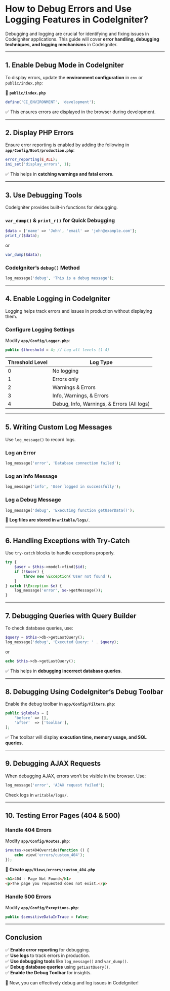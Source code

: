 # **How to Debug Errors and Use Logging Features in CodeIgniter?**  

Debugging and logging are crucial for identifying and fixing issues in CodeIgniter applications. This guide will cover **error handling, debugging techniques, and logging mechanisms** in CodeIgniter.

---

## **1. Enable Debug Mode in CodeIgniter**  
To display errors, update the **environment configuration** in `env` or `public/index.php`:

📁 **`public/index.php`**
```php
define('CI_ENVIRONMENT', 'development');
```
✅ This ensures errors are displayed in the browser during development.

---

## **2. Display PHP Errors**  
Ensure error reporting is enabled by adding the following in **`app/Config/Boot/production.php`**:  
```php
error_reporting(E_ALL);
ini_set('display_errors', 1);
```
✅ This helps in **catching warnings and fatal errors**.

---

## **3. Use Debugging Tools**  
CodeIgniter provides built-in functions for debugging.

### **`var_dump()` & `print_r()` for Quick Debugging**
```php
$data = ['name' => 'John', 'email' => 'john@example.com'];
print_r($data);
```
or  
```php
var_dump($data);
```

### **CodeIgniter’s `debug()` Method**
```php
log_message('debug', 'This is a debug message');
```

---

## **4. Enable Logging in CodeIgniter**  
Logging helps track errors and issues in production without displaying them.

### **Configure Logging Settings**  
Modify **`app/Config/Logger.php`**:
```php
public $threshold = 4; // Log all levels (1-4)
```

| Threshold Level | Log Type |
|---------------|-------------|
| 0 | No logging |
| 1 | Errors only |
| 2 | Warnings & Errors |
| 3 | Info, Warnings, & Errors |
| 4 | Debug, Info, Warnings, & Errors (All logs) |

---

## **5. Writing Custom Log Messages**  
Use `log_message()` to record logs.

### **Log an Error**
```php
log_message('error', 'Database connection failed');
```

### **Log an Info Message**
```php
log_message('info', 'User logged in successfully');
```

### **Log a Debug Message**
```php
log_message('debug', 'Executing function getUserData()');
```

📁 **Log files are stored in `writable/logs/`**.

---

## **6. Handling Exceptions with Try-Catch**
Use `try-catch` blocks to handle exceptions properly.

```php
try {
    $user = $this->model->find($id);
    if (!$user) {
        throw new \Exception('User not found');
    }
} catch (\Exception $e) {
    log_message('error', $e->getMessage());
}
```

---

## **7. Debugging Queries with Query Builder**  
To check database queries, use:  
```php
$query = $this->db->getLastQuery();
log_message('debug', 'Executed Query: ' . $query);
```

or  
```php
echo $this->db->getLastQuery();
```
✅ This helps in **debugging incorrect database queries**.

---

## **8. Debugging Using CodeIgniter’s Debug Toolbar**  
Enable the debug toolbar in **`app/Config/Filters.php`**:
```php
public $globals = [
    'before' => [],
    'after'  => ['toolbar'],
];
```
✅ The toolbar will display **execution time, memory usage, and SQL queries**.

---

## **9. Debugging AJAX Requests**  
When debugging AJAX, errors won’t be visible in the browser. Use:
```php
log_message('error', 'AJAX request failed');
```
Check logs in `writable/logs/`.

---

## **10. Testing Error Pages (404 & 500)**
### **Handle 404 Errors**
Modify **`app/Config/Routes.php`**:
```php
$routes->set404Override(function () {
    echo view('errors/custom_404');
});
```

📁 **Create `app/Views/errors/custom_404.php`**
```html
<h1>404 - Page Not Found</h1>
<p>The page you requested does not exist.</p>
```

### **Handle 500 Errors**
Modify **`app/Config/Exceptions.php`**:
```php
public $sensitiveDataInTrace = false;
```

---

## **Conclusion**  
✅ **Enable error reporting** for debugging.  
✅ **Use logs** to track errors in production.  
✅ **Use debugging tools** like `log_message()` and `var_dump()`.  
✅ **Debug database queries** using `getLastQuery()`.  
✅ **Enable the Debug Toolbar** for insights.  

🚀 Now, you can effectively debug and log issues in CodeIgniter!